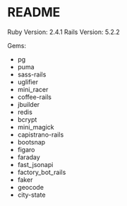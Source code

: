 # README
Ruby Version: 2.4.1
Rails Version: 5.2.2

Gems:
* pg
* puma
* sass-rails
* uglifier
* mini_racer
* coffee-rails
* jbuilder
* redis
* bcrypt
* mini_magick
* capistrano-rails
* bootsnap
* figaro
* faraday
* fast_jsonapi
* factory_bot_rails
* faker
* geocode
* city-state
